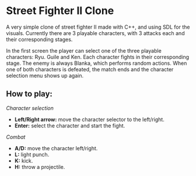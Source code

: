 # Street Fighter II Clone

A very simple clone of street fighter II made with C++, and using SDL for the visuals. Currently there are 3 playable characters, with 3 attacks each and their corresponding stages.

In the first screen the player can select one of the three playable characters: Ryu. Guile and Ken. Each character fights in their corresponding stage. The enemy is always Blanka, which performs random actions. 
When one of both characters is defeated, the match ends and the character selection menu shows up again.

## How to play:
*Character selection*
* **Left/Right arrow:** move the character selector to the left/right.
* **Enter:** select the character and start the fight.

*Combat*
* **A/D:** move the character left/right.
* **L:** light punch.
* **K:** kick.
* **H:** throw a projectile. 

